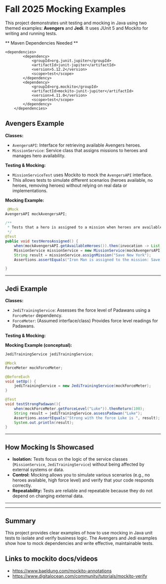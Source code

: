 # Fall 2025 Mocking Examples

This project demonstrates unit testing and mocking in Java using two themed examples: **Avengers** and **Jedi**. It uses JUnit 5 and Mockito for writing and running tests.

** Maven Dependencies Needed ** 
```
<dependencies>
        <dependency>
            <groupId>org.junit.jupiter</groupId>
            <artifactId>junit-jupiter</artifactId>
            <version>5.12.2</version>
            <scope>test</scope>
        </dependency>
        <dependency>
            <groupId>org.mockito</groupId>
            <artifactId>mockito-junit-jupiter</artifactId>
            <version>4.11.0</version>
            <scope>test</scope>
        </dependency>
    </dependencies>
```

## Avengers Example

**Classes:**
- `AvengersAPI`: Interface for retrieving available Avengers heroes.
- `MissionService`: Service class that assigns missions to heroes and manages hero availability.

**Testing & Mocking:**
- `MissionServiceTest` uses Mockito to mock the `AvengersAPI` interface.
- This allows tests to simulate different scenarios (heroes available, no heroes, removing heroes) without relying on real data or implementations.

**Mocking Example:**
```java
 @Mock
AvengersAPI mockAvengersAPI;

/**
 * Tests that a hero is assigned to a mission when heroes are available.
 */
@Test
public void testHerosAssigned() {
    when(mockAvengersAPI.getAvailableHeroes()).then(invocation -> List.of("Iron Man", "Spider Man")); // Mocking to return a list with heroes
    MissionService missionService = new MissionService(mockAvengersAPI);
    String result = missionService.assignMission("Save New York");
    Assertions.assertEquals("Iron Man is assigned to the mission: Save New York", result);

}
```

---

## Jedi Example

**Classes:**
- `JediTrainingService`: Assesses the force level of Padawans using a `ForceMeter` dependency.
- `ForceMeter`: (Assumed interface/class) Provides force level readings for Padawans.

**Testing & Mocking:**

**Mocking Example (conceptual):**
```java
JediTrainingService jediTrainingService;

@Mock
ForceMeter mockForceMeter;

@BeforeEach
void setUp() {
    jediTrainingService = new JediTrainingService(mockForceMeter);
}

@Test
void testStrongPadawan(){
    when(mockForceMeter.getForceLevel("Luke")).thenReturn(100);
    String result = jediTrainingService.assessPadawan("Luke");
    Assertions.assertEquals("Strong with the force Luke is ", result);
    System.out.println(result);
}
```

---

## How Mocking Is Showcased
- **Isolation:** Tests focus on the logic of the service classes (`MissionService`, `JediTrainingService`) without being affected by external systems or data.
- **Control:** Mocking allows you to simulate various scenarios (e.g., no heroes available, high force level) and verify that your code responds correctly.
- **Repeatability:** Tests are reliable and repeatable because they do not depend on changing external data.

---

---

## Summary
This project provides clear examples of how to use mocking in Java unit tests to isolate and verify business logic. The Avengers and Jedi examples show how to mock dependencies and write effective, maintainable tests.

## Links to mockito docs/videos 
- https://www.baeldung.com/mockito-annotations
-  https://www.digitalocean.com/community/tutorials/mockito-verify
